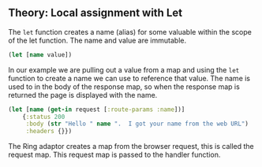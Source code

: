 ## Theory: Local assignment with Let

The `let` function creates a name (alias) for some valuable within the scope of the let function.  The name and value are immutable.

```clojure
(let [name value])
```

In our example we are pulling out a value from a map and using the `let` function to create a name we can use to reference that value.  The name is used to in the body of the response map, so when the response map is returned the page is displayed with the name.

```clojure
(let [name (get-in request [:route-params :name])]
    {:status 200
     :body (str "Hello " name ".  I got your name from the web URL")
     :headers {}})
```

The Ring adaptor creates a map from the browser request, this is called the request map.  This request map is passed to the handler function.
